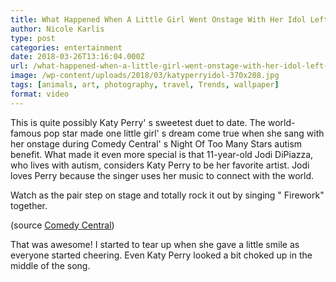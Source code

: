 ```yaml
---
title: What Happened When A Little Girl Went Onstage With Her Idol Left Me In Tears
author: Nicole Karlis
type: post
categories: entertainment
date: 2018-03-26T13:16:04.000Z
url: /what-happened-when-a-little-girl-went-onstage-with-her-idol-left-me-in-tears/
image: /wp-content/uploads/2018/03/katyperryidol-370x208.jpg
tags: [animals, art, photography, travel, Trends, wallpaper]
format: video
---
```


This is quite possibly Katy Perry' s sweetest duet to date. The world-famous pop star made one little girl' s dream come true when she sang with her onstage during Comedy Central' s Night Of Too Many Stars autism benefit. What made it even more special is that 11-year-old Jodi DiPiazza, who lives with autism, considers Katy Perry to be her favorite artist. Jodi loves Perry because the singer uses her music to connect with the world.

Watch as the pair step on stage and totally rock it out by singing " Firework" together.

(source [Comedy Central](https://web.archive.org/web/20150317184933/https://www.youtube.com/channel/UCUsN5ZwHx2kILm84-jPDeXw))

That was awesome! I started to tear up when she gave a little smile as everyone started cheering. Even Katy Perry looked a bit choked up in the middle of the song.
